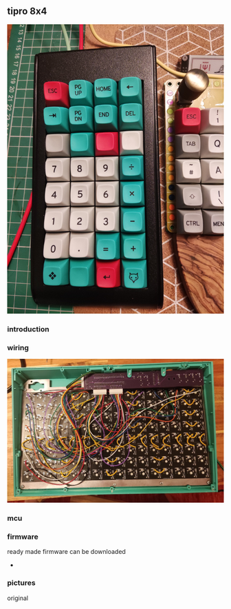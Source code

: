 ## tipro 8x4

  ![tipro 32 8x4](pics/tipro/tipro8x4.jpg)

### introduction


### wiring

 ![tipro 32 8x16](pics/tipro/m8x16-back.jpg)


### mcu



### firmware

  ready made firmware can be downloaded

  + []()


### pictures

original

